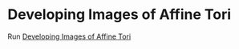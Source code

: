 # Developing Images of Affine Tori

Run <a href="https://ggorr.github.io/AffineTrous/" target="_blank">Developing Images of Affine Tori</a>
